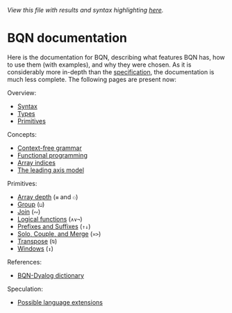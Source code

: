 *View this file with results and syntax highlighting [here](https://mlochbaum.github.io/BQN/doc/index.html).*

# BQN documentation

Here is the documentation for BQN, describing what features BQN has, how to use them (with examples), and why they were chosen. As it is considerably more in-depth than the [specification](../spec/README.md), the documentation is much less complete. The following pages are present now:

Overview:
- [Syntax](syntax.md)
- [Types](types.md)
- [Primitives](primitive.md)

Concepts:
- [Context-free grammar](context.md)
- [Functional programming](functional.md)
- [Array indices](indices.md)
- [The leading axis model](leading.md)

Primitives:
- [Array depth](depth.md) (`≡` and `⚇`)
- [Group](group.md) (`⊔`)
- [Join](join.md) (`∾`)
- [Logical functions](logic.md) (`∧∨¬`)
- [Prefixes and Suffixes](prefixes.md) (`↑↓`)
- [Solo, Couple, and Merge](couple.md) (`≍>`)
- [Transpose](transpose.md) (`⍉`)
- [Windows](windows.md) (`↕`)

References:
- [BQN-Dyalog dictionary](fromDyalog.md)

Speculation:
- [Possible language extensions](extensions.md)
